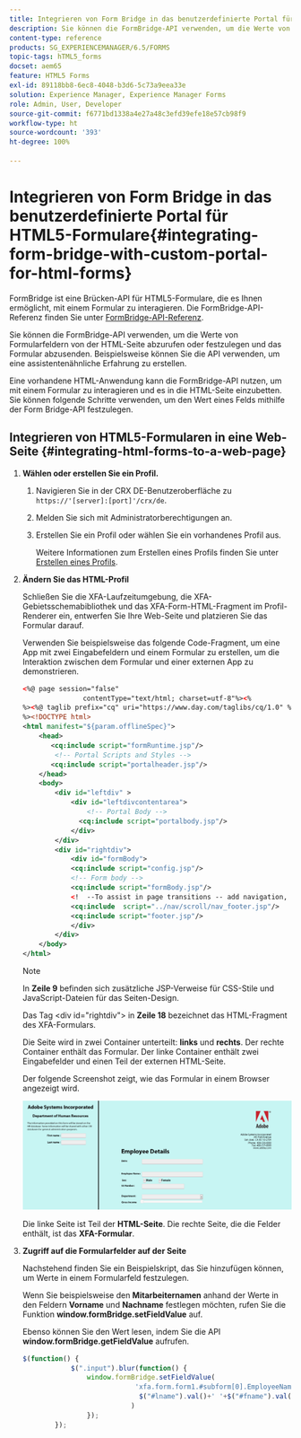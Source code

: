 ```yaml
---
title: Integrieren von Form Bridge in das benutzerdefinierte Portal für HTML5-Formulare
description: Sie können die FormBridge-API verwenden, um die Werte von Formularfeldern von der HTML-Seite abzurufen oder festzulegen und das Formular abzusenden.
content-type: reference
products: SG_EXPERIENCEMANAGER/6.5/FORMS
topic-tags: hTML5_forms
docset: aem65
feature: HTML5 Forms
exl-id: 89118bb8-6ec8-4048-b3d6-5c73a9eea33e
solution: Experience Manager, Experience Manager Forms
role: Admin, User, Developer
source-git-commit: f6771bd1338a4e27a48c3efd39efe18e57cb98f9
workflow-type: ht
source-wordcount: '393'
ht-degree: 100%

---
```


# Integrieren von Form Bridge in das benutzerdefinierte Portal für HTML5-Formulare{#integrating-form-bridge-with-custom-portal-for-html-forms}

FormBridge ist eine Brücken-API für HTML5-Formulare, die es Ihnen ermöglicht, mit einem Formular zu interagieren. Die FormBridge-API-Referenz finden Sie unter [FormBridge-API-Referenz](/help/forms/using/form-bridge-apis.md).

Sie können die FormBridge-API verwenden, um die Werte von Formularfeldern von der HTML-Seite abzurufen oder festzulegen und das Formular abzusenden. Beispielsweise können Sie die API verwenden, um eine assistentenähnliche Erfahrung zu erstellen.

Eine vorhandene HTML-Anwendung kann die FormBridge-API nutzen, um mit einem Formular zu interagieren und es in die HTML-Seite einzubetten. Sie können folgende Schritte verwenden, um den Wert eines Felds mithilfe der Form Bridge-API festzulegen.

## Integrieren von HTML5-Formularen in eine Web-Seite {#integrating-html-forms-to-a-web-page}

1. **Wählen oder erstellen Sie ein Profil.**

   1. Navigieren Sie in der CRX DE-Benutzeroberfläche zu `https://'[server]:[port]'/crx/de`.
   1. Melden Sie sich mit Administratorberechtigungen an.
   1. Erstellen Sie ein Profil oder wählen Sie ein vorhandenes Profil aus.

      Weitere Informationen zum Erstellen eines Profils finden Sie unter [Erstellen eines Profils](/help/forms/using/custom-profile.md).

1. **Ändern Sie das HTML-Profil**

   Schließen Sie die XFA-Laufzeitumgebung, die XFA-Gebietsschemabibliothek und das XFA-Form-HTML-Fragment im Profil-Renderer ein, entwerfen Sie Ihre Web-Seite und platzieren Sie das Formular darauf.

   Verwenden Sie beispielsweise das folgende Code-Fragment, um eine App mit zwei Eingabefeldern und einem Formular zu erstellen, um die Interaktion zwischen dem Formular und einer externen App zu demonstrieren.

   ```xml
   <%@ page session="false"
                  contentType="text/html; charset=utf-8"%><%
   %><%@ taglib prefix="cq" uri="https://www.day.com/taglibs/cq/1.0" %><%
   %><!DOCTYPE html>
   <html manifest="${param.offlineSpec}">
       <head>
          <cq:include script="formRuntime.jsp"/>
           <!-- Portal Scripts and Styles -->
          <cq:include script="portalheader.jsp"/>
       </head>
       <body>
           <div id="leftdiv" >
               <div id="leftdivcontentarea">
                   <!-- Portal Body -->
                 <cq:include script="portalbody.jsp"/>
               </div>
           </div>
           <div id="rightdiv">
               <div id="formBody">
               <cq:include script="config.jsp"/>
               <!-- Form body -->
               <cq:include script="formBody.jsp"/>
               <!  --To assist in page transitions -- add navigation, based on scrolling -->
               <cq:include  script="../nav/scroll/nav_footer.jsp"/>
               <cq:include script="footer.jsp"/>
               </div>
           </div>
       </body>
   </html>
   ```

   >[!NOTE]
   >
   >In **Zeile 9** befinden sich zusätzliche JSP-Verweise für CSS-Stile und JavaScript-Dateien für das Seiten-Design.
   >
   >
   >Das Tag &lt;div id=&quot;rightdiv&quot;> in **Zeile 18** bezeichnet das HTML-Fragment des XFA-Formulars.
   >
   >
   Die Seite wird in zwei Container unterteilt: **links** und **rechts**. Der rechte Container enthält das Formular. Der linke Container enthält zwei Eingabefelder und einen Teil der externen HTML-Seite.
   >
   >
   Der folgende Screenshot zeigt, wie das Formular in einem Browser angezeigt wird.

   ![Portal](assets/portal.jpg)

   Die linke Seite ist Teil der **HTML-Seite**. Die rechte Seite, die die Felder enthält, ist das **XFA-Formular**.

1. **Zugriff auf die Formularfelder auf der Seite**

   Nachstehend finden Sie ein Beispielskript, das Sie hinzufügen können, um Werte in einem Formularfeld festzulegen.

   Wenn Sie beispielsweise den **Mitarbeiternamen** anhand der Werte in den Feldern **Vorname** und **Nachname** festlegen möchten, rufen Sie die Funktion **window.formBridge.setFieldValue** auf.

   Ebenso können Sie den Wert lesen, indem Sie die API **window.formBridge.getFieldValue** aufrufen.

   ```javascript
   $(function() {
               $(".input").blur(function() {
                   window.formBridge.setFieldValue(
                               'xfa.form.form1.#subform[0].EmployeeName',
                                $("#lname").val()+' '+$("#fname").val()
                              )
                   });
           });
   ```
